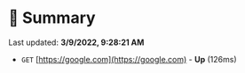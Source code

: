 # 📖 Summary
Last updated: **3/9/2022, 9:28:21 AM**

- `GET` [https://google.com](https://google.com) - **Up** (126ms)
